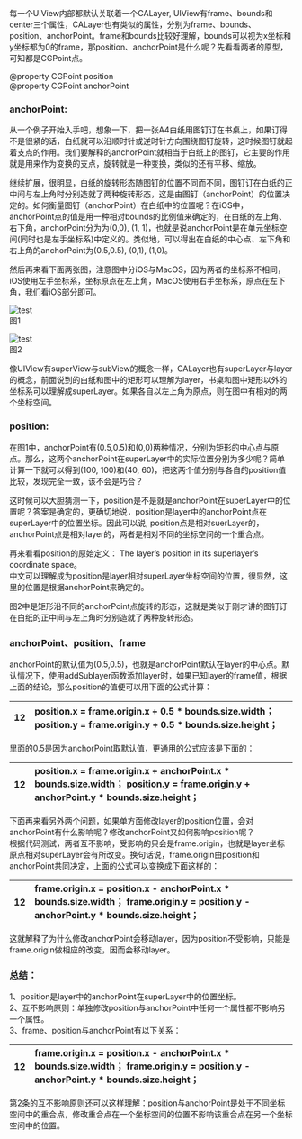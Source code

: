 每一个UIView内部都默认关联着一个CALayer, UIView有frame、bounds和center三个属性，CALayer也有类似的属性，分别为frame、bounds、position、anchorPoint。frame和bounds比较好理解，bounds可以视为x坐标和y坐标都为0的frame，那position、anchorPoint是什么呢？先看看两者的原型，可知都是CGPoint点。

@property CGPoint position  
@property CGPoint anchorPoint

### anchorPoint:

从一个例子开始入手吧，想象一下，把一张A4白纸用图钉订在书桌上，如果订得不是很紧的话，白纸就可以沿顺时针或逆时针方向围绕图钉旋转，这时候图钉就起着支点的作用。我们要解释的anchorPoint就相当于白纸上的图钉，它主要的作用就是用来作为变换的支点，旋转就是一种变换，类似的还有平移、缩放。

继续扩展，很明显，白纸的旋转形态随图钉的位置不同而不同，图钉订在白纸的正中间与左上角时分别造就了两种旋转形态，这是由图钉（anchorPoint）的位置决定的。如何衡量图钉（anchorPoint）在白纸中的位置呢？在iOS中，anchorPoint点的值是用一种相对bounds的比例值来确定的，在白纸的左上角、右下角，anchorPoint分为为\(0,0\), \(1, 1\)，也就是说anchorPoint是在单元坐标空间\(同时也是左手坐标系\)中定义的。类似地，可以得出在白纸的中心点、左下角和右上角的anchorPoint为\(0.5,0.5\), \(0,1\), \(1,0\)。

然后再来看下面两张图，注意图中分iOS与MacOS，因为两者的坐标系不相同，iOS使用左手坐标系，坐标原点在左上角，MacOS使用右手坐标系，原点在左下角，我们看iOS部分即可。

![](http://wonderffee.github.io/images/anchorPointAndPosition/layer_coords_anchorpoint_position_2x.png "test")  
图1

![](http://wonderffee.github.io/images/anchorPointAndPosition/anchorpoint2.jpg "test")  
图2

像UIView有superView与subView的概念一样，CALayer也有superLayer与layer的概念，前面说到的白纸和图中的矩形可以理解为layer，书桌和图中矩形以外的坐标系可以理解成superLayer。如果各自以左上角为原点，则在图中有相对的两个坐标空间。

### position:

在图1中，anchorPoint有\(0.5,0.5\)和\(0,0\)两种情况，分别为矩形的中心点与原点。那么，这两个anchorPoint在superLayer中的实际位置分别为多少呢？简单计算一下就可以得到\(100, 100\)和\(40, 60\)，把这两个值分别与各自的position值比较，发现完全一致，该不会是巧合？

这时候可以大胆猜测一下，position是不是就是anchorPoint在superLayer中的位置呢？答案是确定的，更确切地说，position是layer中的anchorPoint点在superLayer中的位置坐标。因此可以说, position点是相对suerLayer的，anchorPoint点是相对layer的，两者是相对不同的坐标空间的一个重合点。

再来看看position的原始定义： The layer’s position in its superlayer’s coordinate space。  
中文可以理解成为position是layer相对superLayer坐标空间的位置，很显然，这里的位置是根据anchorPoint来确定的。

图2中是矩形沿不同的anchorPoint点旋转的形态，这就是类似于刚才讲的图钉订在白纸的正中间与左上角时分别造就了两种旋转形态。

### anchorPoint、position、frame

anchorPoint的默认值为\(0.5,0.5\)，也就是anchorPoint默认在layer的中心点。默认情况下，使用addSublayer函数添加layer时，如果已知layer的frame值，根据上面的结论，那么position的值便可以用下面的公式计算：

| 12 | position.x = frame.origin.x + 0.5 \* bounds.size.width；  position.y = frame.origin.y + 0.5 \* bounds.size.height；   |
| :--- | :--- |


里面的0.5是因为anchorPoint取默认值，更通用的公式应该是下面的：

| 12 | position.x = frame.origin.x + anchorPoint.x \* bounds.size.width；  position.y = frame.origin.y + anchorPoint.y \* bounds.size.height； |
| :--- | :--- |




下面再来看另外两个问题，如果单方面修改layer的position位置，会对anchorPoint有什么影响呢？修改anchorPoint又如何影响position呢？   
根据代码测试，两者互不影响，受影响的只会是frame.origin，也就是layer坐标原点相对superLayer会有所改变。换句话说，frame.origin由position和anchorPoint共同决定，上面的公式可以变换成下面这样的：

| 12 | frame.origin.x = position.x - anchorPoint.x \* bounds.size.width；  frame.origin.y = position.y - anchorPoint.y \* bounds.size.height； |
| :--- | :--- |




这就解释了为什么修改anchorPoint会移动layer，因为position不受影响，只能是frame.origin做相应的改变，因而会移动layer。



### 总结：

1、position是layer中的anchorPoint在superLayer中的位置坐标。  
2、互不影响原则：单独修改position与anchorPoint中任何一个属性都不影响另一个属性。  
3、frame、position与anchorPoint有以下关系：

| 12 | frame.origin.x = position.x - anchorPoint.x \* bounds.size.width；  frame.origin.y = position.y - anchorPoint.y \* bounds.size.height； |
| :--- | :--- |




第2条的互不影响原则还可以这样理解：position与anchorPoint是处于不同坐标空间中的重合点，修改重合点在一个坐标空间的位置不影响该重合点在另一个坐标空间中的位置。



